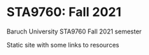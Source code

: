 # STA9760: Fall 2021
Baruch University STA9760 Fall 2021 semester

Static site with some links to resources
